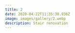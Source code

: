 ```yaml
---
title: 2
date: 2020-04-22T11:35:38.936Z
image: images/gallery/2.webp
description: Stair renovation
---
```

